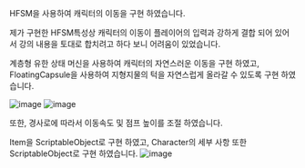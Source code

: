 HFSM을 사용하여 캐릭터의 이동을 구현 하였습니다.

제가 구현한 HFSM특성상 캐릭터의 이동이 플레이어의 입력과 강하게 결합 되어 있어서 강의 내용을 토대로 합치려고 하다 보니 어려움이 있었습니다.

계층형 유한 상태 머신을 사용하여 캐릭터의 자연스러운 이동을 구현 하였고, FloatingCapsule을 사용하여 지형지물의 턱을 자연스럽게 올라갈 수 있도록 구현 하였습니다.

![image](https://github.com/user-attachments/assets/3896c1f1-da28-49a4-93e0-924c7d25765d)
![image](https://github.com/user-attachments/assets/8bd029b7-0152-42f6-9f4e-4a7bf91c7e88)

또한, 경사로에 따라서 이동속도 및 점프 높이를 조절 하였습니다.

Item을 ScriptableObject로 구현 하였고, Character의 세부 사항 또한 ScriptableObject로 구현 하였습니다.
![image](https://github.com/user-attachments/assets/798e7bfb-6f0b-4b09-917b-d0f133a26802)
